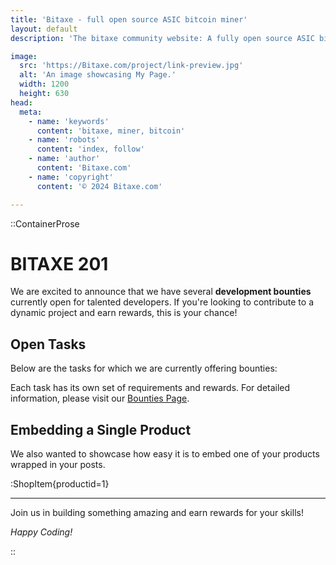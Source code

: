 ```yaml
---
title: 'Bitaxe - full open source ASIC bitcoin miner'
layout: default
description: 'The bitaxe community website: A fully open source ASIC bitcoin miner'

image:
  src: 'https://Bitaxe.com/project/link-preview.jpg'
  alt: 'An image showcasing My Page.'
  width: 1200
  height: 630
head:
  meta:
    - name: 'keywords'
      content: 'bitaxe, miner, bitcoin'
    - name: 'robots'
      content: 'index, follow'
    - name: 'author'
      content: 'Bitaxe.com'
    - name: 'copyright'
      content: '© 2024 Bitaxe.com'

---
```


::ContainerProse 

# BITAXE 201

We are excited to announce that we have several **development bounties** currently open for talented developers. If you're looking to contribute to a dynamic project and earn rewards, this is your chance!

## Open Tasks

Below are the tasks for which we are currently offering bounties:

Each task has its own set of requirements and rewards. For detailed information, please visit our [Bounties Page](https://Bitaxe.com/roadmap).

## Embedding a Single Product

We also wanted to showcase how easy it is to embed one of your products wrapped in your posts.

:ShopItem{productid=1}


---

Join us in building something amazing and earn rewards for your skills!

*Happy Coding!*



::

